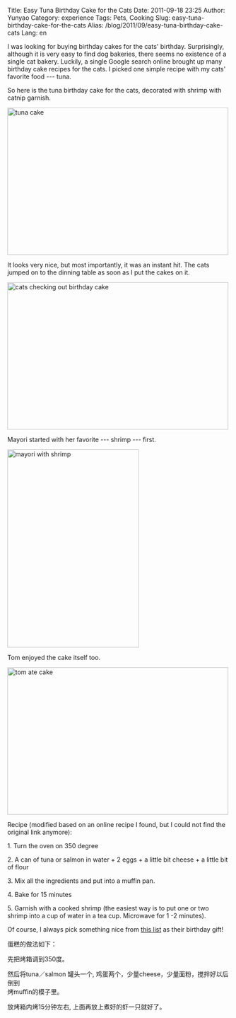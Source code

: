 Title: Easy Tuna Birthday Cake for the Cats
Date: 2011-09-18 23:25
Author: Yunyao
Category: experience
Tags: Pets, Cooking
Slug: easy-tuna-birthday-cake-for-the-cats
Alias: /blog/2011/09/easy-tuna-birthday-cake-cats
Lang: en

I was looking for buying birthday cakes for the cats' birthday. Surprisingly, although it is very easy to find dog bakeries, there seems no existence of a single cat bakery. Luckily, a single Google search online brought up many birthday cake recipes for the cats. I picked one simple recipe with my cats' favorite food --- tuna.

So here is the tuna birthday cake for the cats, decorated with shrimp with catnip garnish.

<img src="https://farm5.static.flickr.com/4017/4577556814_9018ebe5f2.jpg" width="500" height="333" alt="tuna cake" />

It looks very nice, but most importantly, it was an instant hit. The cats jumped on to the dinning table as soon as I put the cakes on it.

<img src="https://farm4.static.flickr.com/3363/4577557044_6477ceb9a6.jpg" width="500" height="333" alt="cats checking out birthday cake" />

Mayori started with her favorite --- shrimp --- first.

<img src="https://farm4.static.flickr.com/3387/4577560426_585cc5f825.jpg" width="298" height="448" alt="mayori with shrimp" />

Tom enjoyed the cake itself too.

<img src="https://farm5.static.flickr.com/4018/4576927309_9749a462f9.jpg" width="500" height="333" alt="tom ate cake" />

Recipe (modified based on an online recipe I found, but I could not find the original link anymore):

1\. Turn the oven on 350 degree

2\. A can of tuna or salmon in water + 2 eggs + a little bit cheese + a little bit of flour

3\. Mix all the <span class="st">ingredients </span>and put into a muffin pan.

4\. Bake for 15 minutes

5\. Garnish with a cooked shrimp (the easiest way is to put one or two shrimp into a cup of water in a tea cup. Microwave for 1 -2 minutes).

Of course, I always pick something nice from [this list](https://yyhh.org/top-10-products-cats "birthday gift for the cats") as their birthday gift!

蛋糕的做法如下：

先把烤箱调到350度。

然后将tuna／salmon 罐头一个, 鸡蛋两个，少量cheese，少量面粉，搅拌好以后倒到  
烤muffin的模子里。

放烤箱内烤15分钟左右, 上面再放上煮好的虾一只就好了。
